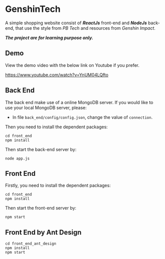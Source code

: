 # GenshinTech

A simple shopping website consist of ***ReactJs*** front-end and ***NodeJs*** back-end, that use the style from *PB Tech* and resources from *Genshin Impact*. 

***The project are for learning purpose only.***

## Demo

View the demo video with the below link on Youtube if you prefer.

https://www.youtube.com/watch?v=YnUM04LQfto

## Back End

The back end make use of a online MongoDB server. If you would like to use your local MongoDB server, please:

- In file `back_end/config/config.json`, change the value of `connection`.

Then you need to install the dependent packages:

~~~
cd front_end
npm install
~~~

Then start the back-end server by:

~~~
node app.js
~~~

## Front End

Firstly, you need to install the dependent packages:

~~~
cd front_end
npm install
~~~

Then start the front-end server by:

~~~
npm start
~~~

## Front End by Ant Design

~~~
cd front_end_ant_design
npm install
npm start
~~~
